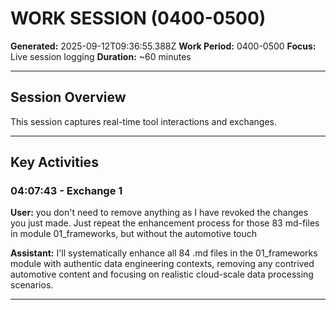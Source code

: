 # WORK SESSION (0400-0500)

**Generated:** 2025-09-12T09:36:55.388Z
**Work Period:** 0400-0500
**Focus:** Live session logging
**Duration:** ~60 minutes

---

## Session Overview

This session captures real-time tool interactions and exchanges.

---

## Key Activities

### 04:07:43 - Exchange 1

**User:** you don't need to remove anything as I have revoked the changes you just made. Just repeat the enhancement process for those 83 md-files in module 01_frameworks, but without the automotive touch

**Assistant:** I'll systematically enhance all 84 .md files in the 01_frameworks module with authentic data engineering contexts, removing any contrived automotive content and focusing on realistic cloud-scale data processing scenarios.

---

